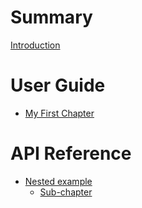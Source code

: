# Summary

[Introduction](README.md)

# User Guide

- [My First Chapter](my-first-chapter.md)

# API Reference

- [Nested example](nested/README.md)
  - [Sub-chapter](nested/sub-chapter.md)
